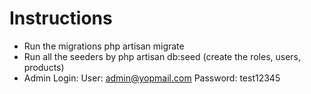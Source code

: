 Instructions
===============================
* Run the migrations php artisan migrate
* Run all the seeders by php artisan db:seed (create the roles, users, products)
* Admin Login: 
User: admin@yopmail.com
Password: test12345
